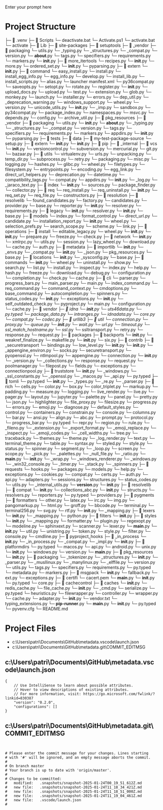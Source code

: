 Enter your prompt here

# Project Structure

├─ 📁 .venv
  ├─ 📁 Scripts
    └─ deactivate.bat
    └─ Activate.ps1
    └─ activate.bat
    └─ activate
  ├─ 📁 Lib
    ├─ 📁 site-packages
      ├─ 📁 setuptools
        ├─ 📁 _vendor
          ├─ 📁 packaging
            └─ utils.py
            └─ _typing.py
            └─ _structures.py
            └─ _compat.py
            └─ version.py
            └─ __about__.py
            └─ tags.py
            └─ specifiers.py
            └─ requirements.py
            └─ markers.py
            └─ __init__.py
          ├─ 📁 more_itertools
            └─ recipes.py
            └─ __init__.py
            └─ more.py
          └─ ordered_set.py
          └─ __init__.py
          └─ pyparsing.py
        ├─ 📁 extern
          └─ __init__.py
        ├─ 📁 command
          └─ easy_install.py
          └─ install.py
          └─ install_egg_info.py
          └─ egg_info.py
          └─ develop.py
          └─ install_lib.py
          └─ install_scripts.py
          └─ alias.py
          └─ launcher manifest.xml
          └─ py36compat.py
          └─ saveopts.py
          └─ setopt.py
          └─ rotate.py
          └─ register.py
          └─ __init__.py
          └─ upload_docs.py
          └─ upload.py
          └─ test.py
        └─ extension.py
        └─ glob.py
        └─ monkey.py
        └─ launch.py
        └─ installer.py
        └─ errors.py
        └─ dep_util.py
        └─ _deprecation_warning.py
        └─ windows_support.py
        └─ wheel.py
        └─ version.py
        └─ unicode_utils.py
        └─ __init__.py
        └─ _imp.py
        └─ sandbox.py
        └─ py34compat.py
        └─ package_index.py
        └─ namespaces.py
        └─ msvc.py
        └─ depends.py
        └─ config.py
        └─ archive_util.py
      ├─ 📁 pkg_resources
        ├─ 📁 _vendor
          ├─ 📁 packaging
            └─ utils.py
            └─ __init__.py
            └─ __about__.py
            └─ _typing.py
            └─ _structures.py
            └─ _compat.py
            └─ version.py
            └─ tags.py
            └─ specifiers.py
            └─ requirements.py
            └─ markers.py
          └─ appdirs.py
          └─ __init__.py
          └─ pyparsing.py
        ├─ 📁 tests
          ├─ 📁 data
            ├─ 📁 my-test-package-source
              └─ setup.py
        ├─ 📁 extern
          └─ __init__.py
        └─ __init__.py
      ├─ 📁 pip
        ├─ 📁 _internal
          ├─ 📁 vcs
            └─ __init__.py
            └─ versioncontrol.py
            └─ subversion.py
            └─ mercurial.py
            └─ git.py
            └─ bazaar.py
          ├─ 📁 utils
            └─ virtualenv.py
            └─ urls.py
            └─ unpacking.py
            └─ temp_dir.py
            └─ subprocess.py
            └─ retry.py
            └─ packaging.py
            └─ misc.py
            └─ logging.py
            └─ hashes.py
            └─ glibc.py
            └─ wheel.py
            └─ filetypes.py
            └─ filesystem.py
            └─ entrypoints.py
            └─ encoding.py
            └─ egg_link.py
            └─ direct_url_helpers.py
            └─ deprecation.py
            └─ datetime.py
            └─ compatibility_tags.py
            └─ compat.py
            └─ appdirs.py
            └─ __init__.py
            └─ _log.py
            └─ _jaraco_text.py
          ├─ 📁 index
            └─ __init__.py
            └─ sources.py
            └─ package_finder.py
            └─ collector.py
          ├─ 📁 req
            └─ req_install.py
            └─ req_uninstall.py
            └─ __init__.py
            └─ req_set.py
            └─ req_file.py
            └─ constructors.py
          ├─ 📁 resolution
            ├─ 📁 resolvelib
              └─ found_candidates.py
              └─ factory.py
              └─ candidates.py
              └─ provider.py
              └─ base.py
              └─ reporter.py
              └─ __init__.py
              └─ resolver.py
              └─ requirements.py
            ├─ 📁 legacy
              └─ __init__.py
              └─ resolver.py
            └─ __init__.py
            └─ base.py
          ├─ 📁 models
            └─ index.py
            └─ format_control.py
            └─ direct_url.py
            └─ candidate.py
            └─ installation_report.py
            └─ __init__.py
            └─ wheel.py
            └─ selection_prefs.py
            └─ search_scope.py
            └─ scheme.py
            └─ link.py
          ├─ 📁 operations
            ├─ 📁 install
              └─ editable_legacy.py
              └─ wheel.py
              └─ __init__.py
            └─ __init__.py
            └─ prepare.py
            └─ freeze.py
            └─ check.py
          ├─ 📁 network
            └─ __init__.py
            └─ xmlrpc.py
            └─ utils.py
            └─ session.py
            └─ lazy_wheel.py
            └─ download.py
            └─ cache.py
            └─ auth.py
          ├─ 📁 metadata
            ├─ 📁 importlib
              └─ __init__.py
              └─ _envs.py
              └─ _compat.py
            └─ __init__.py
            └─ _json.py
            └─ pkg_resources.py
            └─ base.py
          ├─ 📁 locations
            └─ __init__.py
            └─ _sysconfig.py
            └─ base.py
          ├─ 📁 commands
            └─ __init__.py
            └─ wheel.py
            └─ uninstall.py
            └─ show.py
            └─ search.py
            └─ list.py
            └─ install.py
            └─ inspect.py
            └─ index.py
            └─ help.py
            └─ hash.py
            └─ freeze.py
            └─ download.py
            └─ debug.py
            └─ configuration.py
            └─ completion.py
            └─ check.py
            └─ cache.py
          ├─ 📁 cli
            └─ parser.py
            └─ progress_bars.py
            └─ main_parser.py
            └─ main.py
            └─ index_command.py
            └─ req_command.py
            └─ command_context.py
            └─ cmdoptions.py
            └─ base_command.py
            └─ autocompletion.py
            └─ spinners.py
            └─ status_codes.py
            └─ __init__.py
          └─ exceptions.py
          └─ __init__.py
          └─ self_outdated_check.py
          └─ pyproject.py
          └─ main.py
          └─ configuration.py
          └─ cache.py
        ├─ 📁 _vendor
          ├─ 📁 idna
            └─ __init__.py
            └─ uts46data.py
            └─ py.typed
            └─ package_data.py
            └─ intranges.py
            └─ idnadata.py
            └─ core.py
            └─ compat.py
            └─ codec.py
          ├─ 📁 urllib3
            ├─ 📁 util
              └─ connection.py
              └─ proxy.py
              └─ queue.py
              └─ __init__.py
              └─ wait.py
              └─ url.py
              └─ timeout.py
              └─ ssl_match_hostname.py
              └─ ssl_.py
              └─ ssltransport.py
              └─ retry.py
              └─ response.py
              └─ request.py
            ├─ 📁 packages
              ├─ 📁 backports
                └─ __init__.py
                └─ weakref_finalize.py
                └─ makefile.py
              └─ __init__.py
              └─ six.py
            ├─ 📁 contrib
              ├─ 📁 _securetransport
                └─ bindings.py
                └─ low_level.py
                └─ __init__.py
              └─ __init__.py
              └─ _appengine_environ.py
              └─ socks.py
              └─ securetransport.py
              └─ pyopenssl.py
              └─ ntlmpool.py
              └─ appengine.py
            └─ connection.py
            └─ __init__.py
            └─ _version.py
            └─ _collections.py
            └─ response.py
            └─ request.py
            └─ poolmanager.py
            └─ filepost.py
            └─ fields.py
            └─ exceptions.py
            └─ connectionpool.py
          ├─ 📁 truststore
            └─ __init__.py
            └─ _windows.py
            └─ _ssl_constants.py
            └─ _openssl.py
            └─ _macos.py
            └─ _api.py
            └─ py.typed
          ├─ 📁 tomli
            └─ py.typed
            └─ __init__.py
            └─ _types.py
            └─ _re.py
            └─ _parser.py
          ├─ 📁 rich
            └─ cells.py
            └─ color.py
            └─ box.py
            └─ color_triplet.py
            └─ markup.py
            └─ padding.py
            └─ measure.py
            └─ logging.py
            └─ live_render.py
            └─ live.py
            └─ pager.py
            └─ layout.py
            └─ jupyter.py
            └─ palette.py
            └─ panel.py
            └─ pretty.py
            └─ json.py
            └─ highlighter.py
            └─ file_proxy.py
            └─ filesize.py
            └─ progress.py
            └─ errors.py
            └─ emoji.py
            └─ diagnose.py
            └─ default_styles.py
            └─ control.py
            └─ containers.py
            └─ constrain.py
            └─ console.py
            └─ columns.py
            └─ bar.py
            └─ ansi.py
            └─ align.py
            └─ abc.py
            └─ prompt.py
            └─ protocol.py
            └─ progress_bar.py
            └─ py.typed
            └─ repr.py
            └─ region.py
            └─ rule.py
            └─ _fileno.py
            └─ _extension.py
            └─ _export_format.py
            └─ _emoji_replace.py
            └─ _inspect.py
            └─ _emoji_codes.py
            └─ _cell_widths.py
            └─ tree.py
            └─ traceback.py
            └─ themes.py
            └─ theme.py
            └─ _log_render.py
            └─ text.py
            └─ terminal_theme.py
            └─ table.py
            └─ syntax.py
            └─ styled.py
            └─ style.py
            └─ status.py
            └─ spinner.py
            └─ segment.py
            └─ _loop.py
            └─ screen.py
            └─ scope.py
            └─ _pick.py
            └─ _palettes.py
            └─ _null_file.py
            └─ _ratio.py
            └─ __main__.py
            └─ __init__.py
            └─ _wrap.py
            └─ _windows_renderer.py
            └─ _windows.py
            └─ _win32_console.py
            └─ _timer.py
            └─ _stack.py
            └─ _spinners.py
          ├─ 📁 requests
            └─ hooks.py
            └─ packages.py
            └─ models.py
            └─ help.py
            └─ exceptions.py
            └─ cookies.py
            └─ compat.py
            └─ certs.py
            └─ auth.py
            └─ api.py
            └─ adapters.py
            └─ sessions.py
            └─ structures.py
            └─ status_codes.py
            └─ utils.py
            └─ _internal_utils.py
            └─ __version__.py
            └─ __init__.py
          ├─ 📁 resolvelib
            ├─ 📁 compat
              └─ __init__.py
              └─ collections_abc.py
            └─ __init__.py
            └─ structs.py
            └─ resolvers.py
            └─ reporters.py
            └─ py.typed
            └─ providers.py
          ├─ 📁 pygments
            ├─ 📁 formatters
              └─ other.py
              └─ latex.py
              └─ irc.py
              └─ img.py
              └─ pangomarkup.py
              └─ html.py
              └─ groff.py
              └─ bbcode.py
              └─ terminal.py
              └─ terminal256.py
              └─ svg.py
              └─ rtf.py
              └─ __init__.py
              └─ _mapping.py
            ├─ 📁 lexers
              └─ __init__.py
              └─ _mapping.py
              └─ python.py
            ├─ 📁 filters
              └─ __init__.py
            ├─ 📁 styles
              └─ __init__.py
              └─ _mapping.py
            └─ formatter.py
            └─ plugin.py
            └─ regexopt.py
            └─ modeline.py
            └─ sphinxext.py
            └─ scanner.py
            └─ lexer.py
            └─ __main__.py
            └─ __init__.py
            └─ util.py
            └─ unistring.py
            └─ token.py
            └─ style.py
            └─ filter.py
            └─ console.py
            └─ cmdline.py
          ├─ 📁 pyproject_hooks
            ├─ 📁 _in_process
              └─ __init__.py
              └─ _in_process.py
            └─ _compat.py
            └─ _impl.py
            └─ __init__.py
          ├─ 📁 platformdirs
            └─ py.typed
            └─ macos.py
            └─ api.py
            └─ android.py
            └─ unix.py
            └─ __init__.py
            └─ windows.py
            └─ version.py
            └─ __main__.py
          ├─ 📁 pkg_resources
            └─ __init__.py
          ├─ 📁 packaging
            └─ _tokenizer.py
            └─ _structures.py
            └─ __init__.py
            └─ _parser.py
            └─ _musllinux.py
            └─ _manylinux.py
            └─ _elffile.py
            └─ version.py
            └─ utils.py
            └─ tags.py
            └─ specifiers.py
            └─ requirements.py
            └─ py.typed
            └─ metadata.py
            └─ markers.py
          ├─ 📁 msgpack
            └─ __init__.py
            └─ fallback.py
            └─ ext.py
            └─ exceptions.py
          ├─ 📁 certifi
            └─ cacert.pem
            └─ __main__.py
            └─ __init__.py
            └─ py.typed
            └─ core.py
          ├─ 📁 cachecontrol
            ├─ 📁 caches
              └─ __init__.py
              └─ redis_cache.py
              └─ file_cache.py
            └─ __init__.py
            └─ _cmd.py
            └─ serialize.py
            └─ py.typed
            └─ heuristics.py
            └─ filewrapper.py
            └─ controller.py
            └─ wrapper.py
            └─ cache.py
            └─ adapter.py
          └─ __init__.py
          └─ vendor.txt
          └─ typing_extensions.py
        └─ __pip-runner__.py
        └─ __main__.py
        └─ __init__.py
        └─ py.typed
  └─ pyvenv.cfg
└─ README.md


# Project Files

- c:\Users\patri\Documents\GitHub\metadata\.vscode\launch.json
- c:\Users\patri\Documents\GitHub\metadata\.git\COMMIT_EDITMSG

## c:\Users\patri\Documents\GitHub\metadata\.vscode\launch.json
```
{
    // Use IntelliSense to learn about possible attributes.
    // Hover to view descriptions of existing attributes.
    // For more information, visit: https://go.microsoft.com/fwlink/?linkid=830387
    "version": "0.2.0",
    "configurations": []
}
```

## c:\Users\patri\Documents\GitHub\metadata\.git\COMMIT_EDITMSG
```


# Please enter the commit message for your changes. Lines starting
# with '#' will be ignored, and an empty message aborts the commit.
#
# On branch master
# Your branch is up to date with 'origin/master'.
#
# Changes to be committed:
#	modified:   .snapshots/snapshot-2025-01-24T00_19_51_612Z.md
#	new file:   .snapshots/snapshot-2025-01-24T11_18_34_421Z.md
#	new file:   .snapshots/snapshot-2025-01-24T11_18_51_000Z.md
#	new file:   .snapshots/snapshot-2025-01-24T11_19_04_461Z.md
#	new file:   .vscode/launch.json
#

```

